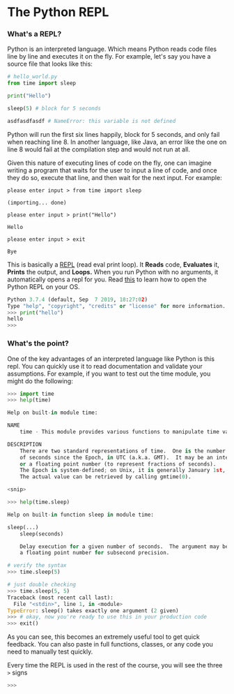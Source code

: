 # The Python REPL

### What's a REPL?

Python is an interpreted language. Which means Python reads code files line by line and executes it on the fly. For example, let's say you have a source file that looks like this:

```python
# hello_world.py
from time import sleep

print("Hello")

sleep(5) # block for 5 seconds

asdfasdfasdf # NameError: this variable is not defined
```

Python will run the first six lines happily, block for 5 seconds, and only fail when reaching line 8. In another language, like Java, an error like the one on line 8 would fail at the compilation step and would not run at all. 

Given this nature of executing lines of code on the fly, one can imagine writing a program that waits for the user to input a line of code, and once they do so, execute that line, and then wait for the next input. For example:

```text
please enter input > from time import sleep

(importing... done)

please enter input > print("Hello")

Hello

please enter input > exit

Bye
```

This is basically a [REPL](https://en.wikipedia.org/wiki/Read%E2%80%93eval%E2%80%93print_loop) \(read eval print loop\). It **Reads** code, **Evaluates** it, **Prints** the output, and **Loops.** When you run Python with no arguments, it automatically opens a repl for you. Read [this](https://docs.python.org/3/tutorial/interpreter.html) to learn how to open the Python REPL on your OS.

```python
Python 3.7.4 (default, Sep  7 2019, 18:27:02)
Type "help", "copyright", "credits" or "license" for more information.
>>> print("hello")
hello
>>> 
```

### What's the point?

One of the key advantages of an interpreted language like Python is this repl. You can quickly use it to read documentation and validate your assumptions. For example, if you want to test out the time module, you might do the following:

```python
>>> import time
>>> help(time)

Help on built-in module time:

NAME
    time - This module provides various functions to manipulate time values.

DESCRIPTION
    There are two standard representations of time.  One is the number
    of seconds since the Epoch, in UTC (a.k.a. GMT).  It may be an integer
    or a floating point number (to represent fractions of seconds).
    The Epoch is system-defined; on Unix, it is generally January 1st, 1970.
    The actual value can be retrieved by calling gmtime(0).

<snip>

>>> help(time.sleep)

Help on built-in function sleep in module time:

sleep(...)
    sleep(seconds)

    Delay execution for a given number of seconds.  The argument may be
    a floating point number for subsecond precision.

# verify the syntax
>>> time.sleep(5) 

# just double checking
>>> time.sleep(5, 5)
Traceback (most recent call last):
  File "<stdin>", line 1, in <module>
TypeError: sleep() takes exactly one argument (2 given)
>>> # okay, now you're ready to use this in your production code
>>> exit()
```

As you can see, this becomes an extremely useful tool to get quick feedback. You can also paste in full functions, classes, or any code you need to manually test quickly.

Every time the REPL is used in the rest of the course, you will see the three `>` signs

```python
>>>
```

